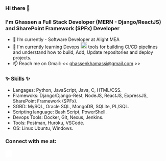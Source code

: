 ### Hi there 👋 
### I'm Ghassen a Full Stack Developer (MERN - Django/ReactJS) and SharePoint Framework (SPFx) Developer

- 🔭 I’m currently - Software Developer at Alight MEA
- 🌱 I'm currently learning Devops <img src="https://user-images.githubusercontent.com/69073424/197332270-1f7c5696-c863-415a-a7f2-925e7e0beffc.png" width="20" height="20"></img> tools for building CI/CD pipelines and understand how to build, Add, Update repositories and deploy projects.
- 📫 Reach me on Gmail: << ghassenkhamassi@gmail.com >>


### ✨ Skills ✨
- Langages: Python, JavaScript, Java, C, HTML/CSS.
- Framewoks: Django/Django-Rest, NodeJS, ReactJS, ExpressJS, SharePoint Framework (SPFx).
- SGBD: MySQL, Oracle SQL, MongoDB, SQLite, PL/SQL.
- Scripting language: Bash Script, PowerShell.
- Devops Tools: Docker, Git, Nexus, Jenkins.
- Tools: Postman, Huroku, VSCode.
- OS: Linux Ubuntu, Windows.

### Connect with me at:
<a href="https://www.linkedin.com/in/ghassen-khammassi-766b261b6/"><img align = "left" width="22px" src="https://github.com/codeSTACKr/codeSTACKr/raw/master/img/linkedin-dark.svg" /></a>
